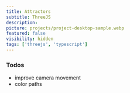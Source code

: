 ```yaml
---
title: Attractors
subtitle: ThreeJS
description:
picture: projects/project-desktop-sample.webp
featured: false
visibility: hidden
tags: ['threejs', 'typescript']
---
```


### Todos

- improve camera movement
- color paths
